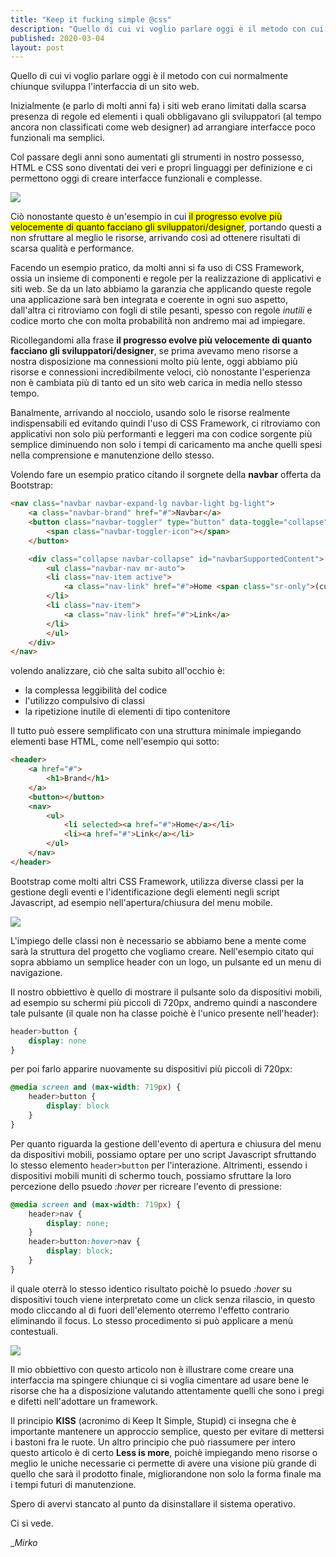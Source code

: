 ```yaml
---
title: "Keep it fucking simple @css"
description: "Quello di cui vi voglio parlare oggi è il metodo con cui normalmente chiunque sviluppa l'interfaccia di un sito web."
published: 2020-03-04
layout: post
---
```

Quello di cui vi voglio parlare oggi è il metodo con cui normalmente chiunque sviluppa l'interfaccia di un sito web.

Inizialmente (e parlo di molti anni fa) i siti web erano limitati dalla scarsa presenza di regole ed elementi i quali obbligavano gli sviluppatori (al tempo ancora non classificati come web designer) ad arrangiare interfacce poco funzionali ma semplici.

Col passare degli anni sono aumentati gli strumenti in nostro possesso, HTML e CSS sono diventati dei veri e propri linguaggi per definizione e ci permettono oggi di creare interfacce funzionali e complesse.

![](https://media0.giphy.com/media/10rJCb79m16aRy/giphy.gif?cid=790b761110ab7d3263e17e79a1d6613a81f1f90e12e4e8b4&rid=giphy.gif)

Ciò nonostante questo è un'esempio in cui <mark>il progresso evolve più velocemente di quanto facciano gli sviluppatori/designer</mark>, portando questi a non sfruttare al meglio le risorse, arrivando così ad ottenere risultati di scarsa qualità e performance.

Facendo un esempio pratico, da molti anni si fa uso di CSS Framework, ossia un insieme di componenti e regole per la realizzazione di applicativi e siti web. Se da un lato abbiamo la garanzia che applicando queste regole una applicazione sarà ben integrata e coerente in ogni suo aspetto, dall'altra ci ritroviamo con fogli di stile pesanti, spesso con regole _inutili_ e codice morto che con molta probabilità non andremo mai ad impiegare.

Ricollegandomi alla frase **il progresso evolve più velocemente di quanto facciano gli sviluppatori/designer**, se prima avevamo meno risorse a nostra disposizione ma connessioni molto più lente, oggi abbiamo più risorse e connessioni incredibilmente veloci, cìò nonostante l'esperienza non è cambiata più di tanto ed un sito web carica in media nello stesso tempo.

Banalmente, arrivando al nocciolo, usando solo le risorse realmente indispensabili ed evitando quindi l'uso di CSS Framework, ci ritroviamo con applicativi non solo più performanti e leggeri ma con codice sorgente più semplice diminuendo non solo i tempi di caricamento ma anche quelli spesi nella comprensione e manutenzione dello stesso.

Volendo fare un esempio pratico citando il sorgnete della **navbar** offerta da Bootstrap:

```html
<nav class="navbar navbar-expand-lg navbar-light bg-light">
    <a class="navbar-brand" href="#">Navbar</a>
    <button class="navbar-toggler" type="button" data-toggle="collapse" data-target="#navbarSupportedContent" aria-controls="navbarSupportedContent" aria-expanded="false" aria-label="Toggle navigation">
        <span class="navbar-toggler-icon"></span>
    </button>

    <div class="collapse navbar-collapse" id="navbarSupportedContent">
        <ul class="navbar-nav mr-auto">
        <li class="nav-item active">
            <a class="nav-link" href="#">Home <span class="sr-only">(current)</span></a>
        </li>
        <li class="nav-item">
            <a class="nav-link" href="#">Link</a>
        </li>
        </ul>
    </div>
</nav>
```

volendo analizzare, ciò che salta subito all'occhio è:

*   la complessa leggibilità del codice
*   l'utilizzo compulsivo di classi
*   la ripetizione inutile di elementi di tipo contenitore

Il tutto può essere semplificato con una struttura minimale impiegando elementi base HTML, come nell'esempio qui sotto:

```html
<header>
    <a href="#">
        <h1>Brand</h1>
    </a>
    <button></button>
    <nav>
        <ul>
            <li selected><a href="#">Home</a></li>
            <li><a href="#">Link</a></li>
        </ul>
    </nav>
</header>
```
Bootstrap come molti altri CSS Framework, utilizza diverse classi per la gestione degli eventi e l'identificazione degli elementi negli script Javascript, ad esempio nell'apertura/chiusura del menu mobile.

![](https://media1.giphy.com/media/13XW2MJE0XCoM0/giphy.gif?cid=790b7611d6b872db885ff15e635a83fe915441b166232cf4&rid=giphy.gif)

L'impiego delle classi non è necessario se abbiamo bene a mente come sarà la struttura del progetto che vogliamo creare. Nell'esempio citato qui sopra abbiamo un semplice header con un logo, un pulsante ed un menu di navigazione.

Il nostro obbiettivo è quello di mostrare il pulsante solo da dispositivi mobili, ad esempio su schermi più piccoli di 720px, andremo quindi a nascondere tale pulsante (il quale non ha classe poichè è l'unico presente nell'header):

```css
header>button {
    display: none
}
```
per poi farlo apparire nuovamente su dispositivi più piccoli di 720px:

```css
@media screen and (max-width: 719px) {
    header>button {
        display: block
    }
}
```

Per quanto riguarda la gestione dell'evento di apertura e chiusura del menu da dispositivi mobili, possiamo optare per uno script Javascript sfruttando lo stesso elemento `header>button` per l'interazione. Altrimenti, essendo i dispositivi mobili muniti di schermo touch, possiamo sfruttare la loro percezione dello psuedo _:hover_ per ricreare l'evento di pressione:

```css
@media screen and (max-width: 719px) {
    header>nav {
        display: none;
    }
    header>button:hover>nav {
        display: block;
    }
}
```

il quale oterrà lo stesso identico risultato poichè lo psuedo _:hover_ su dispositivi touch viene interpretato come un click senza rilascio, in questo modo cliccando al di fuori dell'elemento oterremo l'effetto contrario eliminando il focus. Lo stesso procedimento si può applicare a menù contestuali.

![](https://media1.giphy.com/media/3OvvA11fPUvfYRFjxS/giphy.gif?cid=790b7611f2ed097755ca7a2d0285f73a616ed1d5649e50b0&rid=giphy.gif)

Il mio obbiettivo con questo articolo non è illustrare come creare una interfaccia ma spingere chiunque ci si voglia cimentare ad usare bene le risorse che ha a disposizione valutando attentamente quelli che sono i pregi e difetti nell'adottare un framework.

Il principio **KISS** (acronimo di Keep It Simple, Stupid) ci insegna che è importante mantenere un approccio semplice, questo per evitare di mettersi i bastoni fra le ruote. Un altro principio che può riassumere per intero questo articolo è di certo **Less is more**, poichè impiegando meno risorse o meglio le uniche necessarie ci permette di avere una visione più grande di quello che sarà il prodotto finale, migliorandone non solo la forma finale ma i tempi futuri di manutenzione.

Spero di avervi stancato al punto da disinstallare il sistema operativo.

Ci si vede.

__Mirko_